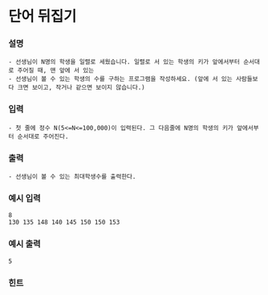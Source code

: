 # 단어 뒤집기

### **설명**
    - 선생님이 N명의 학생을 일렬로 세웠습니다. 일렬로 서 있는 학생의 키가 앞에서부터 순서대로 주어질 때, 맨 앞에 서 있는
    - 선생님이 볼 수 있는 학생의 수를 구하는 프로그램을 작성하세요. (앞에 서 있는 사람들보다 크면 보이고, 작거나 같으면 보이지 않습니다.)
    
### **입력**
    - 첫 줄에 정수 N(5<=N<=100,000)이 입력된다. 그 다음줄에 N명의 학생의 키가 앞에서부터 순서대로 주어진다.

### **출력**
    - 선생님이 볼 수 있는 최대학생수를 출력한다.


### 예시 입력
    8
    130 135 148 140 145 150 150 153

### 예시 출력
    5

### 힌트
